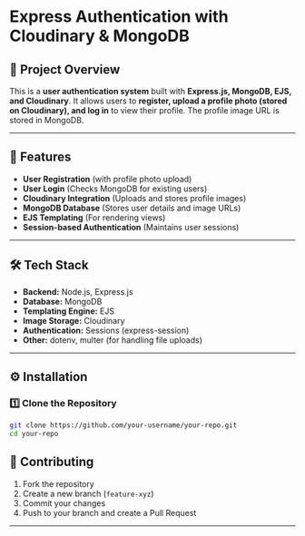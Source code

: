 # Express Authentication with Cloudinary & MongoDB

## 📌 Project Overview
This is a **user authentication system** built with **Express.js, MongoDB, EJS, and Cloudinary**. It allows users to **register, upload a profile photo (stored on Cloudinary), and log in** to view their profile. The profile image URL is stored in MongoDB.

---

## 🚀 Features
- **User Registration** (with profile photo upload)
- **User Login** (Checks MongoDB for existing users)
- **Cloudinary Integration** (Uploads and stores profile images)
- **MongoDB Database** (Stores user details and image URLs)
- **EJS Templating** (For rendering views)
- **Session-based Authentication** (Maintains user sessions)

---

## 🛠️ Tech Stack
- **Backend:** Node.js, Express.js
- **Database:** MongoDB
- **Templating Engine:** EJS
- **Image Storage:** Cloudinary
- **Authentication:** Sessions (express-session)
- **Other:** dotenv, multer (for handling file uploads)

---

## ⚙️ Installation
### 1️⃣ Clone the Repository
```sh
git clone https://github.com/your-username/your-repo.git
cd your-repo
```



## 🙌 Contributing
1. Fork the repository
2. Create a new branch (`feature-xyz`)
3. Commit your changes
4. Push to your branch and create a Pull Request

---


